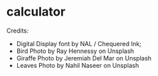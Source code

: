 # calculator

Credits:
- Digital Display font by NAL / Chequered Ink;
- Bird Photo by Ray Hennessy on Unsplash
- Giraffe Photo by Jeremiah Del Mar on Unsplash
- Leaves Photo by Nahil Naseer on Unsplash